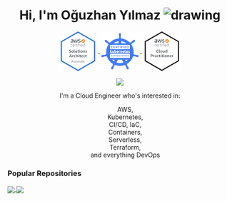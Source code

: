<p align="center"> <h1 align="center"> Hi, I'm Oğuzhan Yılmaz <img src="https://c.tenor.com/Wx9IEmZZXSoAAAAi/hi.gif" alt="drawing" width="25"/></h1> 
</p>

<p align="center">
  <a href="https://www.credly.com/badges/a5c29fad-eb1b-4923-9a9a-d242b4cd2029/public_url" target="_blank">
    <img align="center" src="https://raw.githubusercontent.com/oguzhan-yilmaz/oguzhan-yilmaz/main/assets/aws-certified-solutions-architect-associate.png" alt="" />
  </a>

  <a href="https://www.credly.com/badges/1a3e7add-0b51-48b1-a4b3-6cb3abf6efd8/public_url" target="_blank">
    <img align="center" src="https://raw.githubusercontent.com/oguzhan-yilmaz/oguzhan-yilmaz/main/assets/cka-certified-kubernetes-administrator.png" alt="" />
  </a>

  <a href="https://www.credly.com/badges/35425aa6-a8f3-4cdd-bc4f-f177d51cc993/public_url" target="_blank">
    <img align="center" src="https://raw.githubusercontent.com/oguzhan-yilmaz/oguzhan-yilmaz/main/assets/aws-certified-cloud-practitioner.png" alt="" />
  </a>

</p>
<p align="center">
<a href="https://www.linkedin.com/in/o%C4%9Fuzhan-y%C4%B1lmaz-2596a8140/" target="_blank">
    <img align="center" src="https://img.shields.io/badge/LinkedIn-0077B5?style=for-the-badge&logo=linkedin&logoColor=white"  />
</a>


<div align="center">
<p>
I'm a Cloud Engineer who's interested in:
</p>

<ul style="list-style-type: none;">
<li> AWS,</li>
<li> Kubernetes,</li>
<li> CI/CD, IaC,</li>
<li> Containers,</li>
<li> Serverless,</li>
<li> Terraform,</li>
<li> and everything DevOps</li>
</ul>
</div>


### Popular Repositories

<a href="https://github.com/oguzhan-yilmaz/aws-lambda-scheduler">
  <img align="center" src="https://github-readme-stats.vercel.app/api/pin/?username=oguzhan-yilmaz&repo=aws-lambda-scheduler&theme=buefy" />
</a>
<a href="https://github.com/oguzhan-yilmaz/pyCrossfade">
  <img align="center" src="https://github-readme-stats.vercel.app/api/pin/?username=oguzhan-yilmaz&repo=pyCrossfade&theme=buefy" />
</a>
